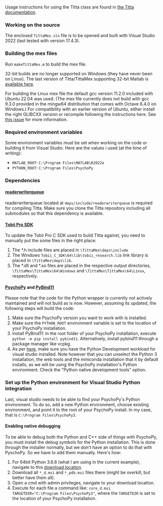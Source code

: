 Usage instructions for using the Titta class are found in [the Titta documentation](../readme.md).

### Working on the source
The enclosed `TittaMex.sln` file is to be opened and built with Visual Studio 2022 (last tested with version 17.4.3).

### Building the mex files
Run `makeTittaMex.m` to build the mex file.

32-bit builds are no longer supported on Windows (they have never been on Linux). The last version of Titta/TittaMex supporting 32-bit Matlab is [available here](https://github.com/dcnieho/Titta/releases/tag/last_32bit_version).

For building the Linux mex file the default gcc version 11.2.0 included with Ubuntu 22.04 was used.
(The mex file currently does not build with gcc 9.3.0 provided in the mingw64 distribution that comes with Octave 6.4.0 on Windows.)
For compatibility with an earlier version of Ubuntu, either install the right GLIBCXX version or recompile following the instructions here. See [this issue](https://github.com/dcnieho/Titta/issues/40) for more information.

### Required environment variables
Some environment variables must be set when working on the code or building it from Visual Studio. Here are the values i used (at the time of writing):
- `MATLAB_ROOT`: `C:\Program Files\MATLAB\R2022a`
- `PYTHON_ROOT`: `C:\Program Files\PsychoPy`

### Dependencies
#### [readerwriterqueue](https://github.com/cameron314/readerwriterqueue)
readerwriterqueue located at `deps/include/readerwriterqueue` is required for compiling Titta. Make sure you clone the Titta repository including all submodules so that this dependency is available.

#### [Tobii Pro SDK](https://www.tobiipro.com/product-listing/tobii-pro-sdk/)
To update the Tobii Pro C SDK used to build Titta against, you need to manually put the some files in the right place:
1. The \*.h include files are placed in `\TittaMex\deps\include`
2. The Windows `Tobii_C_SDK\64\lib\tobii_research.lib` link library is placed in `\TittaMex\deps\lib`.
3. The \*.dll and \*.so files are placed in the respective output directories, `\TittaMex\TittaMex\64\Windows` and `\TittaMex\TittaMex\64\Linux`, respectively.

#### [PsychoPy](https://www.psychopy.org/) and [PyBind11](https://github.com/pybind/pybind11)
Please note that the code for the Python wrapper is currently not actively maintained and will not build as is now. However, assuming its updated, the following steps will build the code:
1. Make sure the PsychoPy version you want to work with is installed.
2. Make sure the `PYTHON_ROOT` environment variable is set to the location of your PsychoPy installation.
3. Install PyBind11: in the root folder of your PsychoPy installation, execute `python -m pip install pybind11`. Alternatively, install pybind11 through a package manager like vcpkg.
4. As per [here](https://docs.microsoft.com/en-us/visualstudio/python/working-with-c-cpp-python-in-visual-studio?view=vs-2019#prerequisites), make sure you have the Python Development workload for visual studio installed. Note however that you can unselect the Python 3 installation, the web tools and the miniconda installation that it by default installs, as we will be using the PsychoPy installation's Python environment. Check the "Python native development tools" option.

### Set up the Python environment for Visual Studio Python integration
Last, visual studio needs to be able to find your PsychoPy's Python environment. To do so, add a new Python environment, choose existing environment, and point it to the root of your PsychoPy install. In my case, that is `C:\Program Files\PsychoPy3`.

#### Enabling native debugging
To be able to debug both the Python and C++ side of things with PsychoPy, you must install the debug symbols for the Python installation. This is done through the installer normally, but we don't have an option to do that with PyschoPy. So we have to add them manually. Here's how:
1. For 64bit Python 3.6.6 (what I am using in the current example), navigate to this [download location](https://www.python.org/ftp/python/3.6.6/amd64/).
2. Download all `*_d.msi` and `*_pdb.msi` files there (might be overkill, but better have them all).
3. Open a cmd with admin privileges, navigate to your download location.
4. Execute for each file a command like: `core_d.msi TARGETDIR="C:\Program Files\PsychoPy3"`, where the `TARGETDIR` is set to the location of your PsychoPy installation.
